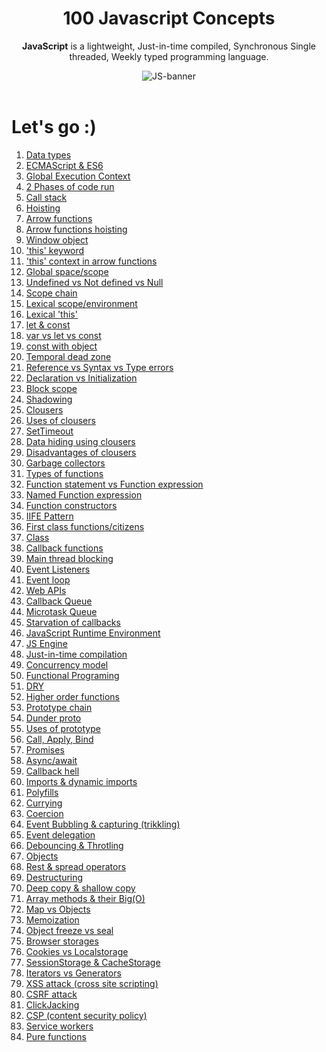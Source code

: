 <div align="center">
  <h1>100 Javascript Concepts</h1>
  
  <p><b>JavaScript</b> is a lightweight, Just-in-time compiled, Synchronous Single threaded, Weekly typed programming language.</p>
  
  <img src="https://getflywheel.com/layout/wp-content/uploads/2019/02/The_Best_Java_Script_Libraries_1800x500-1.jpg" alt="JS-banner">
</div>

<br>

# Let's go :)

1. [Data types](#1-data-types)
2. [ECMAScript & ES6](#2-ECMAScript-&-ES6)
3. [Global Execution Context](#3-Global-Execution-Context)
4. [2 Phases of code run](#4-2-Phases-of-code-run)
5. [Call stack](#5-Call-stack)
6. [Hoisting]()
7. [Arrow functions]()
8. [Arrow functions hoisting]()
9. [Window object]()
10. ['this' keyword]()
11. ['this' context in arrow functions]()
12. [Global space/scope]()
13. [Undefined vs Not defined vs Null]()
14. [Scope chain]()
15. [Lexical scope/environment]()
16. [Lexical 'this']()
17. [let & const]()
18. [var vs let vs const]()
19. [const with object]()
20. [Temporal dead zone]()
21. [Reference vs Syntax vs Type errors]()
22. [Declaration vs Initialization]()
23. [Block scope]()
24. [Shadowing]()
25. [Clousers]()
26. [Uses of clousers]()
27. [SetTimeout]()
28. [Data hiding using clousers]()
29. [Disadvantages of clousers]()
30. [Garbage collectors]()
31. [Types of functions]()
32. [Function statement vs Function expression]()
33. [Named Function expression]()
34. [Function constructors]()
35. [IIFE Pattern]()
36. [First class functions/citizens]()
37. [Class]()
38. [Callback functions]()
39. [Main thread blocking]()
40. [Event Listeners]()
41. [Event loop]()
42. [Web APIs]()
43. [Callback Queue]()
44. [Microtask Queue]()
45. [Starvation of callbacks]()
46. [JavaScript Runtime Environment]()
47. [JS Engine]()
48. [Just-in-time compilation]()
49. [Concurrency model]()
50. [Functional Programing]()
51. [DRY]()
52. [Higher order functions]()
53. [Prototype chain]()
54. [Dunder proto]()
55. [Uses of prototype]()
56. [Call, Apply, Bind]()
57. [Promises]()
58. [Async/await]()
59. [Callback hell]()
60. [Imports & dynamic imports]()
61. [Polyfills]()
62. [Currying]()
63. [Coercion]()
64. [Event Bubbling & capturing (trikkling)]()
65. [Event delegation]()
66. [Debouncing & Throtling]()
67. [Objects]()
68. [Rest & spread operators]()
69. [Destructuring]()
70. [Deep copy & shallow copy]()
71. [Array methods & their Big(O)]()
72. [Map vs Objects]()
73. [Memoization]()
74. [Object freeze vs seal]()
75. [Browser storages]()
76. [Cookies vs Localstorage]()
77. [SessionStorage & CacheStorage]()
78. [Iterators vs Generators]()
79. [XSS attack (cross site scripting)]()
80. [CSRF attack]()
81. [ClickJacking]()
82. [CSP (content security policy)]()
83. [Service workers]()
84. [Pure functions]()







<!-- 
### 1. Data types
### 2. ECMAScript & ES6
### 3. Global Execution Context
### 4. 2 Phases of code run
### 5. Call stack -->
